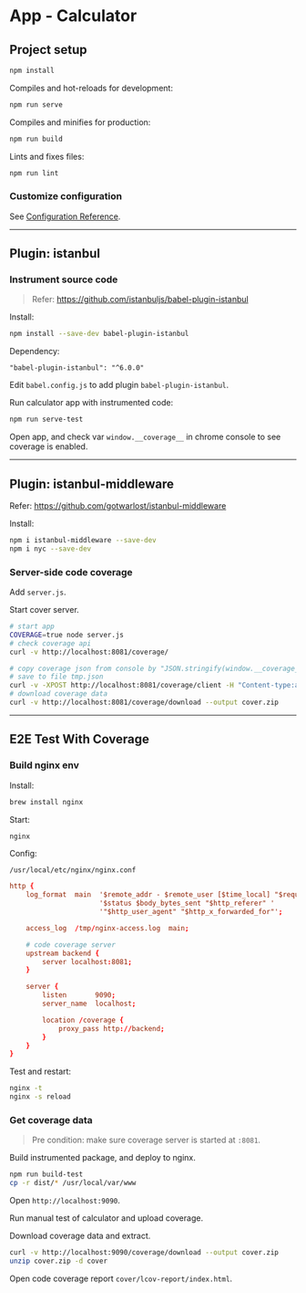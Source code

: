 # App - Calculator

## Project setup

```sh
npm install
```

Compiles and hot-reloads for development:

```sh
npm run serve
```

Compiles and minifies for production:

```sh
npm run build
```

Lints and fixes files:

```sh
npm run lint
```

### Customize configuration

See [Configuration Reference](https://cli.vuejs.org/config/).

------

## Plugin: istanbul

### Instrument source code

> Refer: <https://github.com/istanbuljs/babel-plugin-istanbul>

Install:

```sh
npm install --save-dev babel-plugin-istanbul
```

Dependency:

```text
"babel-plugin-istanbul": "^6.0.0"
```

Edit `babel.config.js` to add plugin `babel-plugin-istanbul`.

Run calculator app with instrumented code:

```sh
npm run serve-test
```

Open app, and check var `window.__coverage__` in chrome console to see coverage is enabled.

------

## Plugin: istanbul-middleware

Refer: <https://github.com/gotwarlost/istanbul-middleware>

Install:

```sh
npm i istanbul-middleware --save-dev
npm i nyc --save-dev
```

### Server-side code coverage

Add `server.js`.

Start cover server.

```sh
# start app
COVERAGE=true node server.js
# check coverage api
curl -v http://localhost:8081/coverage/

# copy coverage json from console by "JSON.stringify(window.__coverage__)"
# save to file tmp.json
curl -v -XPOST http://localhost:8081/coverage/client -H "Content-type:application/json" -d @tmp.json
# download coverage data
curl -v http://localhost:8081/coverage/download --output cover.zip
```

------

## E2E Test With Coverage

### Build nginx env

Install:

```sh
brew install nginx
```

Start:

```sh
nginx
```

Config:

`/usr/local/etc/nginx/nginx.conf`

```conf
http {
    log_format  main  '$remote_addr - $remote_user [$time_local] "$request" '
                      '$status $body_bytes_sent "$http_referer" '
                      '"$http_user_agent" "$http_x_forwarded_for"';

    access_log  /tmp/nginx-access.log  main;

    # code coverage server
    upstream backend {
        server localhost:8081;
    }

    server {
        listen       9090;
        server_name  localhost;

        location /coverage {
            proxy_pass http://backend;
        }
    }
}
```

Test and restart:

```sh
nginx -t
nginx -s reload
```

### Get coverage data

> Pre condition: make sure coverage server is started at `:8081`.

Build instrumented package, and deploy to nginx.

```sh
npm run build-test
cp -r dist/* /usr/local/var/www
```

Open `http://localhost:9090`.

Run manual test of calculator and upload coverage.

Download coverage data and extract.

```sh
curl -v http://localhost:9090/coverage/download --output cover.zip
unzip cover.zip -d cover
```

Open code coverage report `cover/lcov-report/index.html`.

